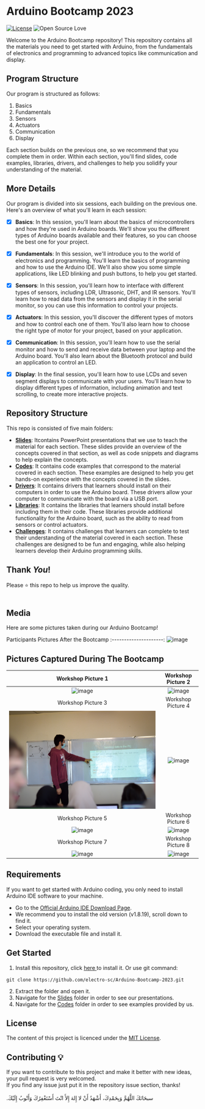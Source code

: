 # Arduino Bootcamp 2023
[![License](https://img.shields.io/badge/License-MIT-blue.svg)](LICENSE)
![Open Source Love](https://badges.frapsoft.com/os/v1/open-source.svg?v=102)

Welcome to the Arduino Bootcamp repository! This repository contains all the materials you need to get started with Arduino, from the fundamentals of electronics and programming to advanced topics like communication and display.


## Program Structure
Our program is structured as follows:

1. Basics
2. Fundamentals
3. Sensors
4. Actuators
5. Communication
6. Display

Each section builds on the previous one, so we recommend that you complete them in order. Within each section, you'll find slides, code examples, libraries, drivers, and challenges to help you solidify your understanding of the material.

## More Details
Our program is divided into six sessions, each building on the previous one. Here's an overview of what you'll learn in each session:

* [x] <b>Basics</b>: In this session, you'll learn about the basics of microcontrollers and how they're used in Arduino boards. We'll show you the different types of Arduino boards available and their features, so you can choose the best one for your project.
* [x] <b>Fundamentals</b>: In this session, we'll introduce you to the world of electronics and programming. You'll learn the basics of programming and how to use the Arduino IDE. We'll also show you some simple applications, like LED blinking and push buttons, to help you get started.
* [x] <b>Sensors</b>: In this session, you'll learn how to interface with different types of sensors, including LDR, Ultrasonic, DHT, and IR sensors. You'll learn how to read data from the sensors and display it in the serial monitor, so you can use this information to control your projects.
* [x] <b>Actuators</b>: In this session, you'll discover the different types of motors and how to control each one of them. You'll also learn how to choose the right type of motor for your project, based on your application.
* [x] <b>Communication</b>: In this session, you'll learn how to use the serial monitor and how to send and receive data between your laptop and the Arduino board. You'll also learn about the Bluetooth protocol and build an application to control an LED.
* [x] <b>Display</b>: In the final session, you'll learn how to use LCDs and seven segment displays to communicate with your users. You'll learn how to display different types of information, including animation and text scrolling, to create more interactive projects.


## Repository Structure
This repo is consisted of five main folders:

* [<b>Slides</b>](Slides): Itcontains PowerPoint presentations that we use to teach the material for each section. These slides provide an overview of the concepts covered in that section, as well as code snippets and diagrams to help explain the concepts.
* [<b>Codes</b>](Codes): It contains code examples that correspond to the material covered in each section. These examples are designed to help you get hands-on experience with the concepts covered in the slides.
* [<b>Drivers</b>](Drivers): It contains drivers that learners should install on their computers in order to use the Arduino board. These drivers allow your computer to communicate with the board via a USB port.
* [<b>Libraries</b>](Libraries): It contains the libraries that learners should install before including them in their code. These libraries provide additional functionality for the Arduino board, such as the ability to read from sensors or control actuators.
* [<b>Challenges</b>](Challenges): It contains challenges that learners can complete to test their understanding of the material covered in each section. These challenges are designed to be fun and engaging, while also helping learners develop their Arduino programming skills.


## Thank _You_!
Please :star: this repo to help us improve the quality.
<br><br>



## Media
Here are some pictures taken during our Arduino Bootcamp!

Participants Pictures After the Bootcamp
:---------------------:
![image](RepoImages/Participants.png)


## Pictures Captured During The Bootcamp
Workshop Picture 1           | Workshop Picture 2
:---------------------:|:------------------:
![image](RepoImages/1.jpg) | ![image](RepoImages/2.jpg)
Workshop Picture 3         |  Workshop Picture 4
![image](RepoImages/3.jpg) | ![image](RepoImages/4.jpg)
Workshop Picture 5         |  Workshop Picture 6
![image](RepoImages/5.jpg) | ![image](RepoImages/6.jpg)
Workshop Picture 7         |  Workshop Picture 8
![image](RepoImages/7.jpg) | ![image](RepoImages/8.jpg)

## Requirements

If you want to get started with Arduino coding, you only need to install Arduino IDE software to your machine.

* Go to the <a href="https://www.arduino.cc/en/software">Official Arduino IDE Download Page</a>.
* We recommend you to install the old version (v1.8.19), scroll down to find it.
* Select your operating system.
* Download the executable file and install it.


## Get Started

1. Install this repository, click <a href="https://github.com/electro-sc/Arduino-Bootcamp-2023/archive/master.zip"> here </a> to install it. Or use git command:
```bach
git clone https://github.com/electro-sc/Arduino-Bootcamp-2023.git
```
2. Extract the folder and open it.
3. Navigate for the [Slides](Slides) folder in order to see our presentations.
4. Navigate for the [Codes](Codes) folder in order to see examples provided by us.


## License
The content of this project is licenced under the [MIT License](LICENSE).

## Contributing 💡
If you want to contribute to this project and make it better with new ideas, your pull request is very welcomed.<br>
If you find any issue just put it in the repository issue section, thanks!<br><br>
.سبحَانَكَ اللَّهُمَّ وَبِحَمْدِكَ، أَشْهَدُ أَنْ لا إِلهَ إِلأَ انْتَ أَسْتَغْفِرُكَ وَأَتْوبُ إِلَيْكَ
